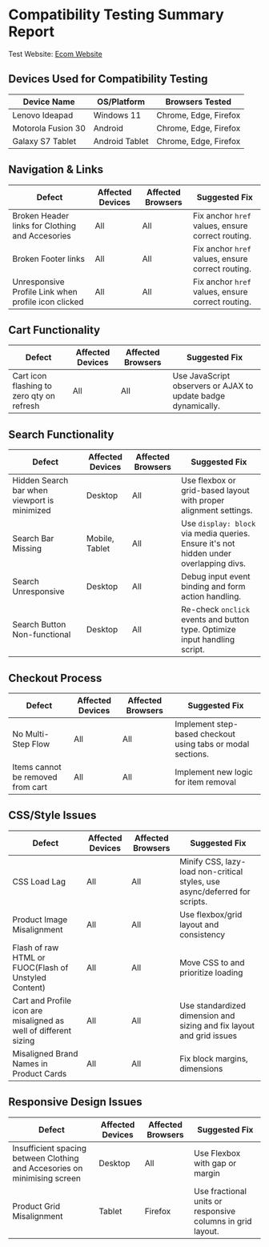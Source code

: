 # Compatibility Testing Summary Report


Test Website: [Ecom Website](https://shoplane-by-lassie.netlify.app/)



## Devices Used for Compatibility Testing

| Device Name          | OS/Platform     | Browsers Tested                  |
|----------------------|------------------|----------------------------------|
| Lenovo Ideapad       | Windows 11       | Chrome, Edge, Firefox            |
| Motorola Fusion 30   | Android          | Chrome, Edge, Firefox            |
| Galaxy S7 Tablet     | Android Tablet   | Chrome, Edge, Firefox            |

## Navigation & Links

| Defect | Affected Devices | Affected Browsers | Suggested Fix |
|--------|------------------|-------------------|----------------|
| Broken Header links for Clothing and Accesories | All | All | Fix anchor `href` values, ensure correct routing. |
| Broken Footer links | All | All | Fix anchor `href` values, ensure correct routing. |
| Unresponsive Profile Link when profile icon clicked | All | All | Fix anchor `href` values, ensure correct routing. |

## Cart Functionality

| Defect | Affected Devices | Affected Browsers | Suggested Fix |
|--------|------------------|-------------------|----------------|
| Cart icon flashing to zero qty on refresh | All | All | Use JavaScript observers or AJAX to update badge dynamically. |

## Search Functionality

| Defect | Affected Devices | Affected Browsers | Suggested Fix |
|--------|------------------|-------------------|----------------|
| Hidden Search bar when viewport is minimized  | Desktop | All | Use flexbox or grid-based layout with proper alignment settings. |
| Search Bar Missing | Mobile, Tablet | All | Use `display: block` via media queries. Ensure it's not hidden under overlapping divs. |
| Search Unresponsive | Desktop | All | Debug input event binding and form action handling. |
| Search Button Non-functional | Desktop | All | Re-check `onclick` events and button type. Optimize input handling script. |

## Checkout Process

| Defect | Affected Devices | Affected Browsers | Suggested Fix |
|--------|------------------|-------------------|----------------|
| No Multi-Step Flow | All | All | Implement step-based checkout using tabs or modal sections. |
| Items cannot be removed from cart | All | All| Implement new logic for item removal |

## CSS/Style Issues

| Defect | Affected Devices | Affected Browsers | Suggested Fix |
|--------|------------------|-------------------|----------------|
| CSS Load Lag | All | All | Minify CSS, lazy-load non-critical styles, use async/deferred for scripts. |
| Product Image Misalignment | All | All | Use flexbox/grid layout and consistency |
| Flash of raw HTML or FUOC(Flash of Unstyled Content) | All | All | Move CSS <link> to <head> and prioritize loading |
| Cart and Profile icon are misaligned as well of different sizing | All | All | Use standardized dimension and sizing and fix layout and grid issues |
| Misaligned Brand Names in Product Cards |All | All | Fix block margins, dimensions |

## Responsive Design Issues

| Defect | Affected Devices | Affected Browsers | Suggested Fix |
|--------|------------------|-------------------|----------------|
| Insufficient spacing between Clothing and Accesories on minimising screen | Desktop | All | Use Flexbox with gap or margin |
| Product Grid Misalignment | Tablet | Firefox | Use fractional units or responsive columns in grid layout. |





